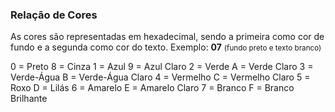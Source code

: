 ### Relação de Cores
As cores são representadas em hexadecimal, sendo a primeira como cor de fundo e a segunda como cor do texto. 
Exemplo: <b>07</b> <small>(fundo preto e texto branco)</small> 

0 = Preto                   8 = Cinza
1 = Azul                    9 = Azul Claro
2 = Verde                   A = Verde Claro
3 = Verde-Água              B = Verde-Água Claro
4 = Vermelho                C = Vermelho Claro
5 = Roxo                    D = Lilás
6 = Amarelo                 E = Amarelo Claro
7 = Branco                  F = Branco Brilhante